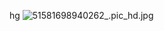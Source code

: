 hg
![51581698940262_.pic_hd.jpg](..%2F..%2F..%2F..%2FLibrary%2FContainers%2Fcom.tencent.xinWeChat%2FData%2FLibrary%2FApplication%20Support%2Fcom.tencent.xinWeChat%2F2.0b4.0.9%2F89f15f49b780f7bb24102859537db893%2FMessage%2FMessageTemp%2Ff9ead4502c1da235664676d36182ca83%2FImage%2F51581698940262_.pic_hd.jpg)